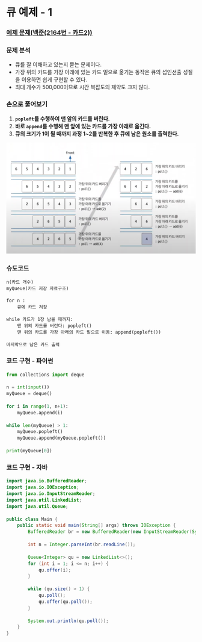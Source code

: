 # 큐 예제 - 1

### [예제 문제(백준(2164번 - 카드2))](https://www.acmicpc.net/problem/2164)

### 문제 분석
- 큐를 잘 이해하고 있는지 묻는 문제이다.
- 가장 위의 카드를 가장 아래에 있는 카드 밑으로 옮기는 동작은 큐의 섭인선출 성질을 이용하면 쉽게 구현할 수 있다.
- 최대 개수가 500,000이므로 시간 복잡도의 제약도 크지 않다.

### 손으로 풀어보기
1. **`popleft`를 수행하여 맨 앞의 카드를 버린다.**
2. **바로 `append`를 수행해 맨 앞에 있는 카드를 가장 아래로 옮긴다.**
3. **큐의 크기가 1이 될 때까지 과정 1~2를 반복한 후 큐에 남은 원소를 출력한다.**

![img_1.png](image/img_1.png)

### 슈도코드
```text
n(카드 개수)
myQueue(카드 저장 자료구조)

for n :
    큐에 카드 저장
    
while 카드가 1장 남을 때까지:
    맨 위의 카드를 버린다: popleft()
    맨 위의 카드를 가장 아래의 카드 밑으로 이동: append(popleft())

마지막으로 남은 카드 출력
```

### 코드 구현 - 파이썬
```python
from collections import deque

n = int(input())
myQueue = deque()

for i in range(1, n+1):
    myQueue.append(i)

while len(myQueue) > 1:
    myQueue.popleft()
    myQueue.append(myQueue.popleft())

print(myQueue[0])
```

### 코드 구현 - 자바
```java
import java.io.BufferedReader;
import java.io.IOException;
import java.io.InputStreamReader;
import java.util.LinkedList;
import java.util.Queue;

public class Main {
    public static void main(String[] args) throws IOException {
        BufferedReader br = new BufferedReader(new InputStreamReader(System.in));

        int n = Integer.parseInt(br.readLine());

        Queue<Integer> qu = new LinkedList<>();
        for (int i = 1; i <= n; i++) {
            qu.offer(i);
        }

        while (qu.size() > 1) {
            qu.poll();
            qu.offer(qu.poll());
        }

        System.out.println(qu.poll());
    }
}

```